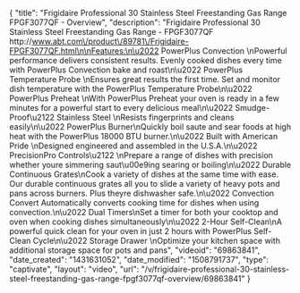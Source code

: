 {
    "title": "Frigidaire Professional 30 Stainless Steel Freestanding Gas Range FPGF3077QF - Overview",
    "description": "Frigidaire Professional 30  Stainless Steel Freestanding Gas Range - FPGF3077QF http:\/\/www.abt.com\/product\/89781\/Frigidaire-FPGF3077QF.html\n\nFeatures:\n\u2022 PowerPlus Convection \nPowerful performance delivers consistent results. Evenly cooked dishes every time with PowerPlus Convection bake and roast\n\u2022 PowerPlus Temperature Probe \nEnsures great results the first time. Set and monitor dish temperature with the PowerPlus Temperature Probe\n\u2022 PowerPlus Preheat \nWith PowerPlus Preheat your oven is ready in a few minutes for a powerful start to every delicious meal\n\u2022 Smudge-Proof\u2122 Stainless Steel \nResists fingerprints and cleans easily\n\u2022 PowerPlus Burner\nQuickly boil saute and sear foods at high heat with the PowerPlus 18000 BTU burner.\n\u2022 Built with American Pride \nDesigned engineered and assembled in the U.S.A.\n\u2022 PrecisionPro Controls\u2122 \nPrepare a range of dishes with precision whether youre simmering saut\u00e9ing searing or boiling\n\u2022 Durable Continuous Grates\nCook a variety of dishes at the same time with ease. Our durable continuous grates all you to slide a variety of heavy pots and pans across burners. Plus theyre dishwasher safe.\n\u2022 Convection Convert Automatically converts cooking time for dishes when using convection.\n\u2022 Dual Timers\nSet a timer for both your cooktop and oven when cooking dishes simultaneously\n\u2022 2-Hour Self-Clean\nA powerful quick clean for your oven in just 2 hours with PowerPlus Self-Clean Cycle\n\u2022 Storage Drawer \nOptimize your kitchen space with additional storage space for pots and pans",
    "videoid": "69863841",
    "date_created": "1431631052",
    "date_modified": "1508791737",
    "type": "captivate",
    "layout": "video",
    "url": "\/v\/frigidaire-professional-30-stainless-steel-freestanding-gas-range-fpgf3077qf-overview\/69863841"
}